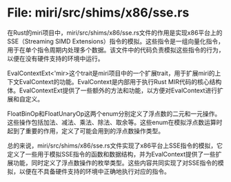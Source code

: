 # File: miri/src/shims/x86/sse.rs

在Rust的miri项目中，miri/src/shims/x86/sse.rs文件的作用是实现x86平台上的SSE（Streaming SIMD Extensions）指令的模拟。这些指令是一组向量化指令，用于在单个指令周期内处理多个数据。该文件中的代码负责模拟这些指令的行为，以便在没有硬件支持的环境中运行。

EvalContextExt<'mir>这个trait是miri项目中的一个扩展trait，用于扩展miri的上下文EvalContext的功能。EvalContext是内部用于执行Rust MIR代码的核心结构体。EvalContextExt提供了一些额外的方法和功能，以方便对EvalContext进行扩展和自定义。

FloatBinOp和FloatUnaryOp这两个enum分别定义了浮点数的二元和一元操作。这些操作包括加法、减法、乘法、除法、取余等。这些enum在模拟浮点数运算时起到了重要的作用，定义了可能会用到的浮点数操作类型。

总的来说，miri/src/shims/x86/sse.rs文件实现了x86平台上SSE指令的模拟，它定义了一些用于模拟SSE指令的函数和数据结构，并为EvalContext提供了一些扩展功能，同时定义了浮点数操作的枚举类型。这些内容共同实现了对SSE指令的模拟，以便在不具备硬件支持的环境中正确地执行对应的指令。

